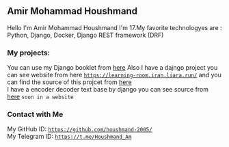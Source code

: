 ## Amir Mohammad Houshmand
Hello I'm Amir Mohammad Houshmand I'm 17.My favorite technologyes are : Python, Django, Docker, Django REST framework (DRF) 
### My projects:
You can use my Django booklet from [here](https://github.com/houshmand-2005/hash_neco) 
Also I have a dajngo project you can see website from here [`https://learning-room.iran.liara.run/`](https://learning-room.iran.liara.run/) 
and you can find the source of this projcet from [here](https://github.com/houshmand-2005/django4)  
I have a encoder decoder text base by django you can see source from [here](https://github.com/houshmand-2005/RmzHash/tree/RmzHash) `soon in a website`
### Contact with Me
My GitHub ID: [`https://github.com/houshmand-2005/`](https://github.com/houshmand-2005/)
<br>
My Telegram ID: [`https://t.me/Houshmand_Am`](https://t.me/Houshmand_Am)
